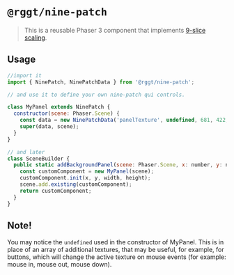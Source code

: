 # `@rggt/nine-patch`

> This is a reusable Phaser 3 component that implements [9-slice scaling](https://en.wikipedia.org/wiki/9-slice_scaling).

## Usage

```javascript
//import it
import { NinePatch, NinePatchData } from '@rggt/nine-patch';

// and use it to define your own nine-patch qui controls.

class MyPanel extends NinePatch {
  constructor(scene: Phaser.Scene) {
    const data = new NinePatchData('panelTexture', undefined, 681, 422, 41, 41);
    super(data, scene);
  }
}

// and later
class SceneBuilder {
  public static addBackgroundPanel(scene: Phaser.Scene, x: number, y: number, width: number, height: number) {
    const customComponent = new MyPanel(scene);
    customComponent.init(x, y, width, height);
    scene.add.existing(customComponent);
    return customComponent;
  }
}
```

## Note!

You may notice the `undefined` used in the constructor of MyPanel. This is in place of an array of additional textures, that may be useful, for example, for buttons, which will change the active texture on mouse events (for example: mouse in, mouse out, mouse down).
